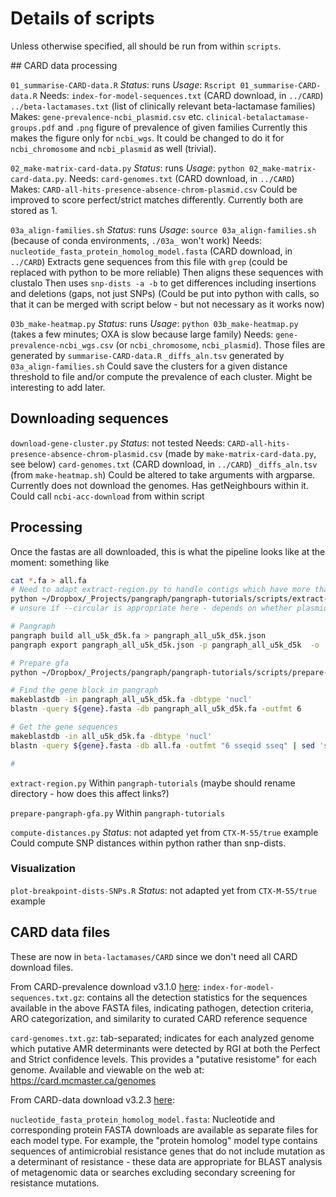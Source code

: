 # Details of scripts

Unless otherwise specified, all should be run from within `scripts`.

## CARD data processing

`01_summarise-CARD-data.R`
_Status_: runs
_Usage_: `Rscript 01_summarise-CARD-data.R`
Needs: `index-for-model-sequences.txt` (CARD download, in `../CARD`)
      `../beta-lactamases.txt` (list of clinically relevant beta-lactamase families)
Makes: `gene-prevalence-ncbi_plasmid.csv` etc.
    `clinical-betalactamase-groups.pdf` and `.png` figure of prevalence of given families
Currently this makes the figure only for `ncbi_wgs`. It could be changed to do it for `ncbi_chromosome` and `ncbi_plasmid` as well (trivial).

`02_make-matrix-card-data.py`
_Status_: runs
_Usage_: `python 02_make-matrix-card-data.py`.
Needs: `card-genomes.txt` (CARD download, in `../CARD`)
Makes: `CARD-all-hits-presence-absence-chrom-plasmid.csv`
Could be improved to score perfect/strict matches differently. Currently both are stored as 1.

`03a_align-families.sh`
_Status_: runs
_Usage_: `source 03a_align-families.sh` (because of conda environments, `./03a_` won't work)
Needs: `nucleotide_fasta_protein_homolog_model.fasta` (CARD download, in `../CARD`)
Extracts gene sequences from this file with `grep` (could be replaced with python to be more reliable)
Then aligns these sequences with clustalo
Then uses `snp-dists -a -b` to get differences including insertions and deletions (gaps, not just SNPs)
(Could be put into python with calls, so that it can be merged with script below - but not necessary as it works now)

`03b_make-heatmap.py`
_Status_: runs
_Usage_: `python 03b_make-heatmap.py` (takes a few minutes; OXA is slow because large family)
Needs: `gene-prevalence-ncbi_wgs.csv` (or `ncbi_chromosome`, `ncbi_plasmid`). Those files are generated by `summarise-CARD-data.R`
`_diffs_aln.tsv` generated by `03a_align-families.sh`
Could save the clusters for a given distance threshold to file and/or compute the prevalence of each cluster. Might be interesting to add later.

## Downloading sequences

`download-gene-cluster.py`
_Status_: not tested
Needs:
`CARD-all-hits-presence-absence-chrom-plasmid.csv` (made by `make-matrix-card-data.py`, see below)
`card-genomes.txt` (CARD download, in `../CARD`)
`_diffs_aln.tsv` (from `make-heatmap.sh`)
Could be altered to take arguments with argparse.
Currently does not download the genomes.
Has getNeighbours within it.
Could call `ncbi-acc-download` from within script

## Processing

Once the fastas are all downloaded, this is what the pipeline looks like at the moment: something like

```bash
cat *.fa > all.fa
# Need to adapt extract-region.py to handle contigs which have more than one copy, and to have the option to store these contigs elsewhere
python ~/Dropbox/_Projects/pangraph/pangraph-tutorials/scripts/extract-region.py --gene ${gene}.fasta --input all.fa --upstream 5000 --downstream 5000 --complete --output all_u5k_d5k.fa
# unsure if --circular is appropriate here - depends on whether plasmids and chromosomes can be trusted to be circular  

# Pangraph
pangraph build all_u5k_d5k.fa > pangraph_all_u5k_d5k.json
pangraph export pangraph_all_u5k_d5k.json -p pangraph_all_u5k_d5k  -o ./

# Prepare gfa
python ~/Dropbox/_Projects/pangraph/pangraph-tutorials/scripts/prepare-pangraph-gfa.py pangraph_all_u5k_d5k.gfa

# Find the gene block in pangraph  
makeblastdb -in pangraph_all_u5k_d5k.fa -dbtype 'nucl'
blastn -query ${gene}.fasta -db pangraph_all_u5k_d5k.fa -outfmt 6

# Get the gene sequences
makeblastdb -in all_u5k_d5k.fa -dbtype 'nucl'
blastn -query ${gene}.fasta -db all.fa -outfmt "6 sseqid sseq" | sed 's/^/>/g' | sed -e 's/\t/\n/g' > gene_sequences.fa                                              

#


```

`extract-region.py`
Within `pangraph-tutorials` (maybe should rename directory - how does this affect links?)

`prepare-pangraph-gfa.py`
Within `pangraph-tutorials`

`compute-distances.py`
_Status_: not adapted yet from `CTX-M-55/true` example
Could compute SNP distances within python rather than snp-dists. 



### Visualization

`plot-breakpoint-dists-SNPs.R`
_Status_: not adapted yet from `CTX-M-55/true` example

## CARD data files

These are now in `beta-lactamases/CARD` since we don't need all CARD download files.

From CARD-prevalence download v3.1.0 [here](https://card.mcmaster.ca/download/6/prevalence-v3.1.0.tar.bz2):
`index-for-model-sequences.txt.gz`: contains all the detection statistics for the
sequences available in the above FASTA files, indicating pathogen, detection criteria,
ARO categorization, and similarity to curated CARD reference sequence

`card-genomes.txt.gz`: tab-separated; indicates for each analyzed genome which putative AMR
determinants were detected by RGI at both the Perfect and Strict confidence levels. This
provides a "putative resistome"  for each genome. Available and viewable on the web at:
 https://card.mcmaster.ca/genomes

From CARD-data download v3.2.3 [here](https://card.mcmaster.ca/download/0/broadstreet-v3.2.3.tar.bz2):

`nucleotide_fasta_protein_homolog_model.fasta`: Nucleotide and corresponding protein FASTA downloads are available as separate files for each model type.  For example, the "protein homolog" model type contains sequences of antimicrobial resistance genes that do not include mutation as a determinant of resistance - these data are appropriate for BLAST analysis of metagenomic data or searches excluding secondary screening for resistance mutations.
